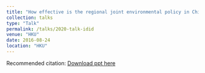 ```yaml
---
title: "How effective is the regional joint environmental policy in China? Evidence from inverse difference-in-differences"
collection: talks
type: "Talk"
permalink: /talks/2020-talk-idid
venue: "HKU"
date: 2016-08-24
location: "HKU"
---
```


Recommended citation: [Download ppt here](http://ningningzhang-nina.github.io/files/idid.pdf)
